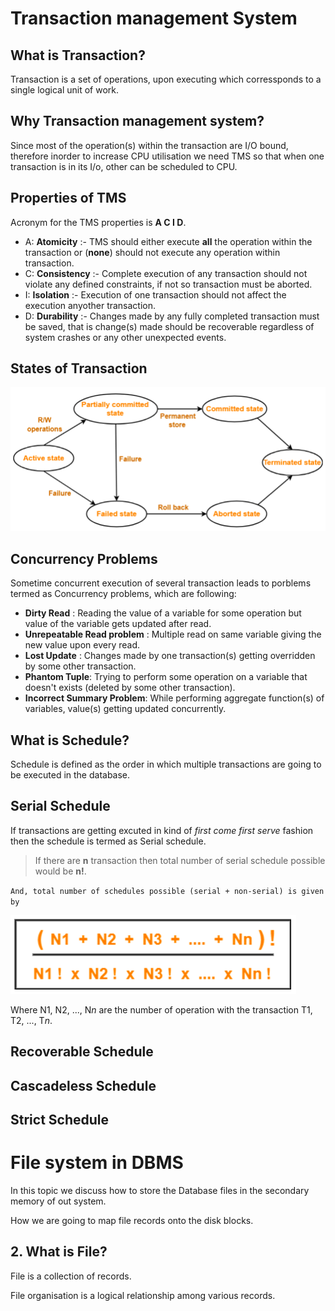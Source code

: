 # Transaction management System

## What is Transaction?
Transaction is a set of operations, upon executing which corressponds to a single logical unit of work.

## Why Transaction management system?
Since most of the operation(s) within the transaction are I/O bound, therefore inorder to increase CPU utilisation we need TMS so that when one transaction is in its I/o, other can be scheduled to CPU.

## Properties of TMS
Acronym for the TMS properties is **A C I D**.

- A: **Atomicity** :- TMS should either execute **all** the operation within the transaction or (**none**) should not execute any operation within transaction.
- C: **Consistency** :- Complete execution of any transaction should not violate any defined constraints, if not so transaction must be aborted.
- I: **Isolation** :- Execution of one transaction should not affect the execution anyother transaction.
- D: **Durability** :- Changes made by any fully completed transaction must be saved, that is change(s) made should be recoverable regardless of system crashes or any other unexpected events.

## States of Transaction
![](/Images/states_of_transaction.png)

## Concurrency Problems
Sometime concurrent execution of several transaction leads to porblems termed as Concurrency problems, which are following:
- **Dirty Read** : Reading the value of a variable for some operation but value of the variable gets updated after read.
- **Unrepeatable Read problem** : Multiple read on same variable giving the new value upon every read.
- **Lost Update** : Changes made by one transaction(s) getting overridden by some other transaction.
- **Phantom Tuple**: Trying to perform some operation on a variable that doesn't exists (deleted by some other transaction).
- **Incorrect Summary Problem**: While performing aggregate function(s) of variables, value(s) getting updated concurrently. 

## What is Schedule?
Schedule is defined as the order in which multiple transactions are going to be executed in the database.

## Serial Schedule
If transactions are getting excuted in kind of *first come first serve* fashion then the schedule is termed as Serial schedule.
> If there are **n** transaction then total number of serial schedule possible would be **n!**.

``And, total number of schedules possible (serial + non-serial) is given by``

![](/Images/total_schedule_possible.png)

Where N1, N2, ..., N*n* are the number of operation with the transaction T1, T2, ..., T*n*.

## Recoverable Schedule

## Cascadeless Schedule

## Strict Schedule

# File system in DBMS
In this topic we discuss how to store the Database files in the secondary memory of out system.

How we are going to map file records onto the disk blocks.

## 2. What is File?
File is a collection of records.

File organisation is a logical relationship among various records.
